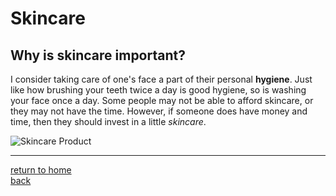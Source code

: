 # Skincare 

## Why is skincare important?

I consider taking care of one's face a part of their personal **hygiene**. Just like how brushing your teeth twice a day is good hygiene, so is washing your face once a day. Some people may not be able to afford skincare, or they may not have the time. However, if someone does have money and time, then they should invest in a little *skincare*.

![Skincare Product](https://i0.wp.com/twindly.com/blog/wp-content/uploads/2017/12/The-Ordinary-best-products.jpg?fit=3543%2C2362&ssl=1)

--------------------------------
[return to home](./README.md)  
[back](./hobby.md)  